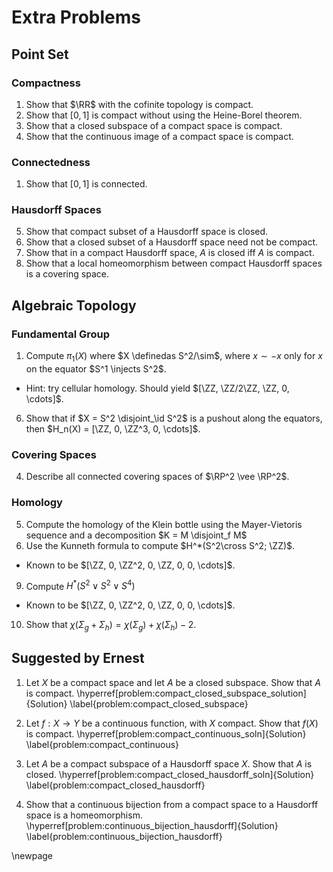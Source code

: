 # Extra Problems

## Point Set

### Compactness

1. Show that $\RR$ with the cofinite topology is compact.
2. Show that $[0, 1]$ is compact without using the Heine-Borel theorem.
3. Show that a closed subspace of a compact space is compact.
4. Show that the continuous image of a compact space is compact.

### Connectedness

1. Show that $[0, 1]$ is connected.

### Hausdorff Spaces

5. Show that compact subset of a Hausdorff space is closed.
6. Show that a closed subset of a Hausdorff space need not be compact.
7. Show that in a compact Hausdorff space, $A$ is closed iff $A$ is compact.
3. Show that a local homeomorphism between compact Hausdorff spaces is a covering space.

## Algebraic Topology

### Fundamental Group

1. Compute $\pi_1(X)$ where $X \definedas S^2/\sim$, where $x\sim -x$ only for $x$ on the equator $S^1 \injects S^2$.
  - Hint: try cellular homology. Should yield $[\ZZ, \ZZ/2\ZZ, \ZZ, 0, \cdots]$.
6. Show that if $X = S^2 \disjoint_\id S^2$ is a pushout along the equators, then $H_n(X) = [\ZZ, 0, \ZZ^3, 0, \cdots]$.

### Covering Spaces
4. Describe all connected covering spaces of $\RP^2 \vee \RP^2$.

### Homology
5. Compute the homology of the Klein bottle using the Mayer-Vietoris sequence and a decomposition $K = M \disjoint_f M$
7. Use the Kunneth formula to compute $H^*(S^2\cross S^2; \ZZ)$.
  - Known to be $[\ZZ, 0, \ZZ^2, 0, \ZZ, 0, 0, \cdots]$.
9. Compute $H^*(S^2 \vee S^2 \vee S^4)$
  - Known to be $[\ZZ, 0, \ZZ^2, 0, \ZZ, 0, 0, \cdots]$.
10. Show that $\chi(\Sigma_g + \Sigma_h) = \chi(\Sigma_g)  + \chi(\Sigma_h) - 2$.

## Suggested by Ernest

1. Let $X$ be a compact space and let $A$ be a closed subspace. 
  Show that $A$ is compact. 
  \hyperref[problem:compact_closed_subspace_solution]{Solution} \label{problem:compact_closed_subspace}

3. Let $f : X \to Y$ be a continuous function, with $X$ compact. 
  Show that $f(X)$ is compact.
  \hyperref[problem:compact_continuous_soln]{Solution} \label{problem:compact_continuous}

4. Let $A$ be a compact subspace of a Hausdorff space $X$. 
  Show that $A$ is closed.
  \hyperref[problem:compact_closed_hausdorff_soln]{Solution} \label{problem:compact_closed_hausdorff}

6. Show that a continuous bijection from a compact space to a Hausdorff space is a homeomorphism.
  \hyperref[problem:continuous_bijection_hausdorff]{Solution} \label{problem:continuous_bijection_hausdorff}

\newpage
